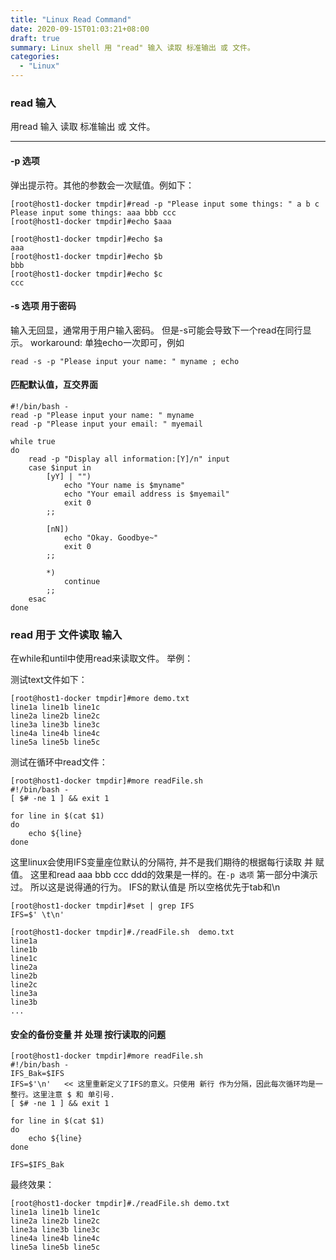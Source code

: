 ```yaml
---
title: "Linux Read Command"
date: 2020-09-15T01:03:21+08:00
draft: true
summary: Linux shell 用 "read" 输入 读取 标准输出 或 文件。
categories:
  - "Linux"
---
```


### read 输入
用read 输入 读取 标准输出 或 文件。

---

#### -p 选项
弹出提示符。其他的参数会一次赋值。例如下：

```
[root@host1-docker tmpdir]#read -p "Please input some things: " a b c
Please input some things: aaa bbb ccc
[root@host1-docker tmpdir]#echo $aaa

[root@host1-docker tmpdir]#echo $a
aaa
[root@host1-docker tmpdir]#echo $b
bbb
[root@host1-docker tmpdir]#echo $c
ccc
```
#### -s 选项  用于密码
输入无回显，通常用于用户输入密码。
但是-s可能会导致下一个read在同行显示。
workaround:
单独echo一次即可，例如
```
read -s -p "Please input your name: " myname ; echo
```

#### 匹配默认值，互交界面
```
#!/bin/bash -
read -p "Please input your name: " myname
read -p "Please input your email: " myemail

while true
do
	read -p "Display all information:[Y]/n" input
	case $input in
		[yY] | "")
			echo "Your name is $myname"
			echo "Your email address is $myemail"
			exit 0
		;;

		[nN])
			echo "Okay. Goodbye~"
			exit 0
		;;

		*)
			continue
		;;
	esac
done
```


### read 用于 文件读取 输入
在while和until中使用read来读取文件。
举例：

测试text文件如下：
```
[root@host1-docker tmpdir]#more demo.txt 
line1a line1b line1c
line2a line2b line2c
line3a line3b line3c
line4a line4b line4c
line5a line5b line5c
```

测试在循环中read文件：
```
[root@host1-docker tmpdir]#more readFile.sh 
#!/bin/bash -
[ $# -ne 1 ] && exit 1

for line in $(cat $1)
do
	echo ${line}
done 
```

这里linux会使用IFS变量座位默认的分隔符, 并不是我们期待的根据每行读取 并 赋值。
这里和read aaa bbb ccc ddd的效果是一样的。在`-p 选项` 第一部分中演示过。
所以这是说得通的行为。
IFS的默认值是 <space><tab><newline>  所以空格优先于tab和\n

```
[root@host1-docker tmpdir]#set | grep IFS
IFS=$' \t\n'
```
```
[root@host1-docker tmpdir]#./readFile.sh  demo.txt
line1a
line1b
line1c
line2a
line2b
line2c
line3a
line3b
...
```

#### 安全的备份变量 并 处理 按行读取的问题
```
[root@host1-docker tmpdir]#more readFile.sh 
#!/bin/bash -
IFS_Bak=$IFS
IFS=$'\n'   << 这里重新定义了IFS的意义。只使用 新行 作为分隔，因此每次循环均是一整行。这里注意 $ 和 单引号.
[ $# -ne 1 ] && exit 1

for line in $(cat $1)
do
	echo ${line}
done 

IFS=$IFS_Bak
```
最终效果：
```
[root@host1-docker tmpdir]#./readFile.sh demo.txt 
line1a line1b line1c
line2a line2b line2c
line3a line3b line3c
line4a line4b line4c
line5a line5b line5c
```
